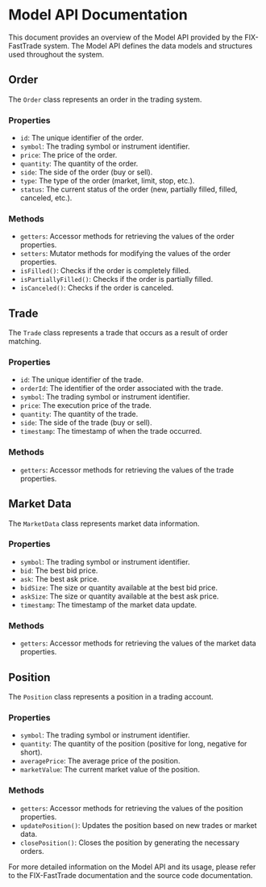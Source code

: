 # Model API Documentation

This document provides an overview of the Model API provided by the FIX-FastTrade system. The Model API defines the data models and structures used throughout the system.

## Order

The `Order` class represents an order in the trading system.

### Properties

- `id`: The unique identifier of the order.
- `symbol`: The trading symbol or instrument identifier.
- `price`: The price of the order.
- `quantity`: The quantity of the order.
- `side`: The side of the order (buy or sell).
- `type`: The type of the order (market, limit, stop, etc.).
- `status`: The current status of the order (new, partially filled, filled, canceled, etc.).

### Methods

- `getters`: Accessor methods for retrieving the values of the order properties.
- `setters`: Mutator methods for modifying the values of the order properties.
- `isFilled()`: Checks if the order is completely filled.
- `isPartiallyFilled()`: Checks if the order is partially filled.
- `isCanceled()`: Checks if the order is canceled.

## Trade

The `Trade` class represents a trade that occurs as a result of order matching.

### Properties

- `id`: The unique identifier of the trade.
- `orderId`: The identifier of the order associated with the trade.
- `symbol`: The trading symbol or instrument identifier.
- `price`: The execution price of the trade.
- `quantity`: The quantity of the trade.
- `side`: The side of the trade (buy or sell).
- `timestamp`: The timestamp of when the trade occurred.

### Methods

- `getters`: Accessor methods for retrieving the values of the trade properties.

## Market Data

The `MarketData` class represents market data information.

### Properties

- `symbol`: The trading symbol or instrument identifier.
- `bid`: The best bid price.
- `ask`: The best ask price.
- `bidSize`: The size or quantity available at the best bid price.
- `askSize`: The size or quantity available at the best ask price.
- `timestamp`: The timestamp of the market data update.

### Methods

- `getters`: Accessor methods for retrieving the values of the market data properties.

## Position

The `Position` class represents a position in a trading account.

### Properties

- `symbol`: The trading symbol or instrument identifier.
- `quantity`: The quantity of the position (positive for long, negative for short).
- `averagePrice`: The average price of the position.
- `marketValue`: The current market value of the position.

### Methods

- `getters`: Accessor methods for retrieving the values of the position properties.
- `updatePosition()`: Updates the position based on new trades or market data.
- `closePosition()`: Closes the position by generating the necessary orders.

For more detailed information on the Model API and its usage, please refer to the FIX-FastTrade documentation and the source code documentation.